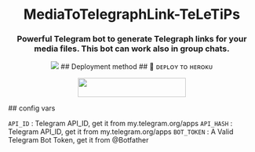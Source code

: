 <h1 align= center>MediaToTelegraphLink-TeLeTiPs</h1>
<h3 align = center>Powerful Telegram bot to generate Telegraph links for your media files. This bot can work also in group chats.</h3>
<p align="center">
<a href="https://python.org"><img src="https://telegra.ph/file/7db237d5ebb4743f1141a.jpg"></a>
## Deployment method
## 🚀 ᴅᴇᴘʟᴏʏ ᴛᴏ ʜᴇʀᴏᴋᴜ
<p align="center"><a href="https://heroku.com/deploy?template=https://github.com/TEAMSTARWORLD/Telegraph-url"> <img src="https://img.shields.io/badge/Deploy%20To%20Heroku-blue?style=for-the-badge&logo=heroku" width="220" height="38.45"/></a></p>
## config vars

`API_ID` : Telegram API_ID, get it from my.telegram.org/apps
`API_HASH` : Telegram API_ID, get it from my.telegram.org/apps
`BOT_TOKEN` : A Valid Telegram Bot Token, get it from @Botfather
